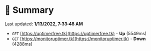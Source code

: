 # 📖 Summary
Last updated: **1/13/2022, 7:33:48 AM**

- `GET` [https://uptimerfree.tk](https://uptimerfree.tk) - **Up** (5549ms)
- `GET` [https://monitoruptimer.tk](https://monitoruptimer.tk) - **Down** (4288ms)
